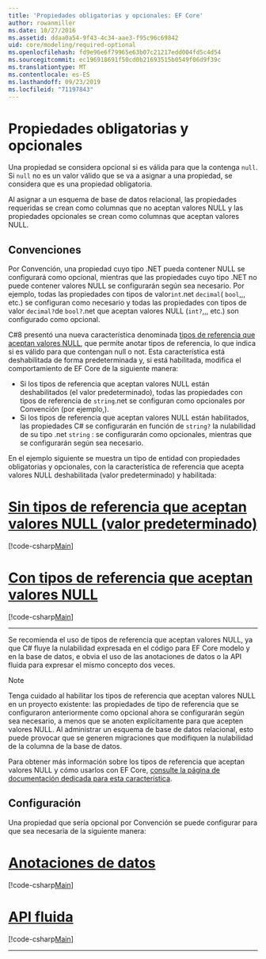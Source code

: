 ```yaml
---
title: 'Propiedades obligatorias y opcionales: EF Core'
author: rowanmiller
ms.date: 10/27/2016
ms.assetid: ddaa0a54-9f43-4c34-aae3-f95c96c69842
uid: core/modeling/required-optional
ms.openlocfilehash: fd9e96e6f79965e63b07c21217edd004fd5c4d54
ms.sourcegitcommit: ec196918691f50cd0b21693515b0549f06d9f39c
ms.translationtype: MT
ms.contentlocale: es-ES
ms.lasthandoff: 09/23/2019
ms.locfileid: "71197843"
---
```

# <a name="required-and-optional-properties"></a>Propiedades obligatorias y opcionales

Una propiedad se considera opcional si es válida para que la contenga `null`. Si `null` no es un valor válido que se va a asignar a una propiedad, se considera que es una propiedad obligatoria.

Al asignar a un esquema de base de datos relacional, las propiedades requeridas se crean como columnas que no aceptan valores NULL y las propiedades opcionales se crean como columnas que aceptan valores NULL.

## <a name="conventions"></a>Convenciones

Por Convención, una propiedad cuyo tipo .NET pueda contener NULL se configurará como opcional, mientras que las propiedades cuyo tipo .NET no puede contener valores NULL se configurarán según sea necesario. Por ejemplo, todas las propiedades con tipos de valor`int`.net `decimal`( `bool`,,, etc.) se configuran como necesario y todas las propiedades con tipos de valor `decimal?`de `bool?`.net que aceptan valores NULL (`int?`,,, etc.) son configurado como opcional.

C#8 presentó una nueva característica denominada [tipos de referencia que aceptan valores NULL](/dotnet/csharp/tutorials/nullable-reference-types), que permite anotar tipos de referencia, lo que indica si es válido para que contengan null o not. Esta característica está deshabilitada de forma predeterminada y, si está habilitada, modifica el comportamiento de EF Core de la siguiente manera:

* Si los tipos de referencia que aceptan valores NULL están deshabilitados (el valor predeterminado), todas las propiedades con tipos de referencia de `string`.net se configuran como opcionales por Convención (por ejemplo,).
* Si los tipos de referencia que aceptan valores NULL están habilitados, las propiedades C# se configurarán en función de `string?` la nulabilidad de su tipo .net `string` : se configurarán como opcionales, mientras que se configurarán según sea necesario.

En el ejemplo siguiente se muestra un tipo de entidad con propiedades obligatorias y opcionales, con la característica de referencia que acepta valores NULL deshabilitada (valor predeterminado) y habilitada:

# <a name="without-nullable-reference-types-defaulttabwithout-nrt"></a>[Sin tipos de referencia que aceptan valores NULL (valor predeterminado)](#tab/without-nrt)

[!code-csharp[Main](../../../samples/core/Miscellaneous/NullableReferenceTypes/CustomerWithoutNullableReferenceTypes.cs?name=Customer&highlight=4-8)]

# <a name="with-nullable-reference-typestabwith-nrt"></a>[Con tipos de referencia que aceptan valores NULL](#tab/with-nrt)

[!code-csharp[Main](../../../samples/core/Miscellaneous/NullableReferenceTypes/Customer.cs?name=Customer&highlight=4-6)]

***

Se recomienda el uso de tipos de referencia que aceptan valores NULL, ya que C# fluye la nulabilidad expresada en el código para EF Core modelo y en la base de datos, e obvia el uso de las anotaciones de datos o la API fluida para expresar el mismo concepto dos veces.

> [!NOTE]
> Tenga cuidado al habilitar los tipos de referencia que aceptan valores NULL en un proyecto existente: las propiedades de tipo de referencia que se configuraron anteriormente como opcional ahora se configurarán según sea necesario, a menos que se anoten explícitamente para que acepten valores NULL. Al administrar un esquema de base de datos relacional, esto puede provocar que se generen migraciones que modifiquen la nulabilidad de la columna de la base de datos.

Para obtener más información sobre los tipos de referencia que aceptan valores NULL y cómo usarlos con EF Core, [consulte la página de documentación dedicada para esta característica](xref:core/miscellaneous/nullable-reference-types).

## <a name="configuration"></a>Configuración

Una propiedad que sería opcional por Convención se puede configurar para que sea necesaria de la siguiente manera:

# <a name="data-annotationstabdata-annotations"></a>[Anotaciones de datos](#tab/data-annotations)

[!code-csharp[Main](../../../samples/core/Modeling/DataAnnotations/Required.cs?highlight=14)]

# <a name="fluent-apitabfluent-api"></a>[API fluida](#tab/fluent-api) 

[!code-csharp[Main](../../../samples/core/Modeling/FluentAPI/Required.cs?highlight=11-13)]

***